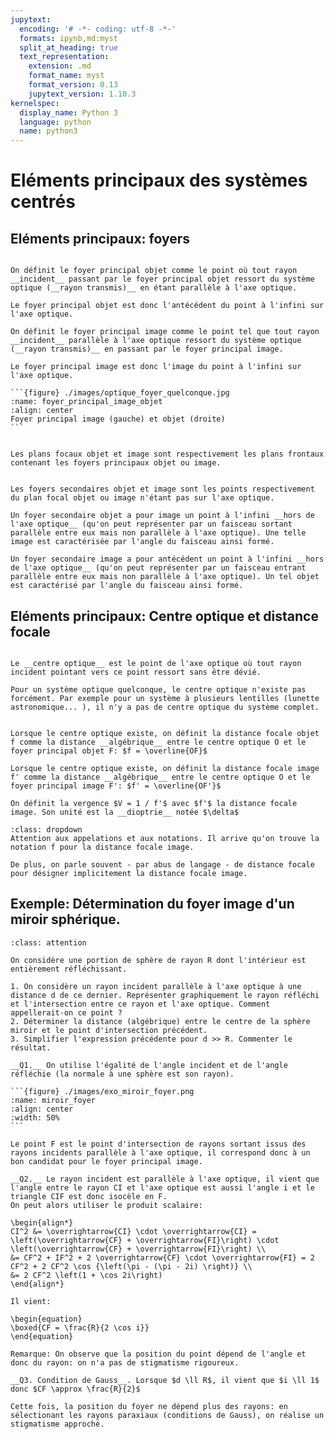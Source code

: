 ```yaml
---
jupytext:
  encoding: '# -*- coding: utf-8 -*-'
  formats: ipynb,md:myst
  split_at_heading: true
  text_representation:
    extension: .md
    format_name: myst
    format_version: 0.13
    jupytext_version: 1.10.3
kernelspec:
  display_name: Python 3
  language: python
  name: python3
---
```


# Eléments principaux des systèmes centrés

## Eléments principaux: foyers

````{important} __Définition : Foyers principaux objets et images__

On définit le foyer principal objet comme le point où tout rayon __incident__ passant par le foyer principal objet ressort du système optique (__rayon transmis)__ en étant parallèle à l'axe optique.

Le foyer principal objet est donc l'antécédent du point à l'infini sur l'axe optique.

On définit le foyer principal image comme le point tel que tout rayon __incident__ parallèle à l'axe optique ressort du système optique (__rayon transmis)__ en passant par le foyer principal image.

Le foyer principal image est donc l'image du point à l'infini sur l'axe optique.

```{figure} ./images/optique_foyer_quelconque.jpg
:name: foyer_principal_image_objet
:align: center
Foyer principal image (gauche) et objet (droite)
```

````

````{important} __Définition : Plan principaux image et objets__

Les plans focaux objet et image sont respectivement les plans frontaux contenant les foyers principaux objet ou image.

````

````{important} __Définition : Foyers secondaires objets et images, dropdown__

Les foyers secondaires objet et image sont les points respectivement du plan focal objet ou image n'étant pas sur l'axe optique.

Un foyer secondaire objet a pour image un point à l'infini __hors de l'axe optique__ (qu'on peut représenter par un faisceau sortant parallèle entre eux mais non parallèle à l'axe optique). Une telle image est caractérisée par l'angle du faisceau ainsi formé.

Un foyer secondaire image a pour antécédent un point à l'infini __hors de l'axe optique__ (qu'on peut représenter par un faisceau entrant parallèle entre eux mais non parallèle à l'axe optique). Un tel objet est caractérisé par l'angle du faisceau ainsi formé.
````

## Eléments principaux: Centre optique et distance focale

````{important} __Définition : Centre optique__

Le __centre optique__ est le point de l'axe optique où tout rayon incident pointant vers ce point ressort sans être dévié.
````

````{dropdown} Remarque : Existence du centre optique
Pour un système optique quelconque, le centre optique n'existe pas forcément. Par exemple pour un système à plusieurs lentilles (lunette astronomique... ), il n'y a pas de centre optique du système complet.
````


````{important} __Définition : Distance focale objet et image__

Lorsque le centre optique existe, on définit la distance focale objet f comme la distance __algébrique__ entre le centre optique O et le foyer principal objet F: $f = \overline{OF}$

Lorsque le centre optique existe, on définit la distance focale image f' comme la distance __algébrique__ entre le centre optique O et le foyer principal image F': $f' = \overline{OF'}$

On définit la vergence $V = 1 / f'$ avec $f'$ la distance focale image. Son unité est la __dioptrie__ notée $\delta$
````

````{attention}
:class: dropdown
Attention aux appelations et aux notations. Il arrive qu'on trouve la notation f pour la distance focale image.

De plus, on parle souvent - par abus de langage - de distance focale pour désigner implicitement la distance focale image.
````

## Exemple: Détermination du foyer image d'un miroir sphérique.

````{admonition} Exercice 
:class: attention

On considère une portion de sphère de rayon R dont l'intérieur est entièrement réfléchissant.

1. On considère un rayon incident parallèle à l'axe optique à une distance d de ce dernier. Représenter graphiquement le rayon réfléchi et l'intersection entre ce rayon et l'axe optique. Comment appellerait-on ce point ?
2. Déterminer la distance (algébrique) entre le centre de la sphère miroir et le point d'intersection précédent.
3. Simplifier l'expression précédente pour d >> R. Commenter le résultat.
````

````{dropdown} Correction
__Q1.__ On utilise l'égalité de l'angle incident et de l'angle réfléchie (la normale à une sphère est son rayon).

```{figure} ./images/exo_miroir_foyer.png
:name: miroir_foyer
:align: center
:width: 50%
```

Le point F est le point d'intersection de rayons sortant issus des rayons incidents parallèle à l'axe optique, il correspond donc à un bon candidat pour le foyer principal image.

__Q2.__ Le rayon incident est parallèle à l'axe optique, il vient que l'angle entre le rayon CI et l'axe optique est aussi l'angle i et le triangle CIF est donc isocèle en F.  
On peut alors utiliser le produit scalaire:

\begin{align*}
CI^2 &= \overrightarrow{CI} \cdot \overrightarrow{CI} = \left(\overrightarrow{CF} + \overrightarrow{FI}\right) \cdot \left(\overrightarrow{CF} + \overrightarrow{FI}\right) \\
&= CF^2 + IF^2 + 2 \overrightarrow{CF} \cdot \overrightarrow{FI} = 2 CF^2 + 2 CF^2 \cos {\left(\pi - (\pi - 2i) \right)} \\
&= 2 CF^2 \left(1 + \cos 2i\right)
\end{align*}

Il vient:

\begin{equation}
\boxed{CF = \frac{R}{2 \cos i}}
\end{equation}

Remarque: On observe que la position du point dépend de l'angle et donc du rayon: on n'a pas de stigmatisme rigoureux.

__Q3. Condition de Gauss__. Lorsque $d \ll R$, il vient que $i \ll 1$ donc $CF \approx \frac{R}{2}$

Cette fois, la position du foyer ne dépend plus des rayons: en sélectionant les rayons paraxiaux (conditions de Gauss), on réalise un stigmatisme approché.
````
